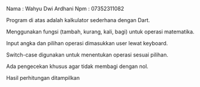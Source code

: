 Nama : Wahyu Dwi Ardhani
Npm : 07352311082

Program di atas adalah kalkulator sederhana dengan Dart.

Menggunakan fungsi (tambah, kurang, kali, bagi) untuk operasi matematika.

Input angka dan pilihan operasi dimasukkan user lewat keyboard.

Switch-case digunakan untuk menentukan operasi sesuai pilihan.

Ada pengecekan khusus agar tidak membagi dengan nol.

Hasil perhitungan ditampilkan
